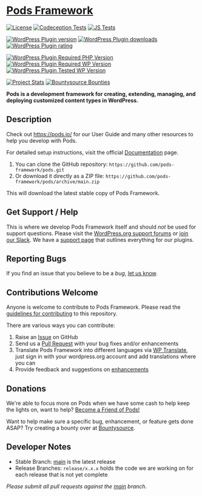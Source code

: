 # [Pods Framework](https://pods.io) #
[![License](https://img.shields.io/badge/license-GPL--2.0%2B-green.svg)](https://github.com/pods-framework/pods/blob/main/license.txt)
[![Codeception Tests](https://github.com/pods-framework/pods/workflows/Codeception%20Tests/badge.svg)](https://github.com/pods-framework/pods/actions/workflows/tests-php.yml)
[![JS Tests](https://github.com/pods-framework/pods/workflows/JS%20Tests/badge.svg)](https://github.com/pods-framework/pods/actions/workflows/tests-js.yml)

[![WordPress Plugin version](https://img.shields.io/wordpress/plugin/v/pods.svg?style=flat)](https://wordpress.org/plugins/pods/)
[![WordPress Plugin downloads](https://img.shields.io/wordpress/plugin/dt/pods.svg?style=flat)](https://wordpress.org/plugins/pods/)
[![WordPress Plugin rating](https://img.shields.io/wordpress/plugin/r/pods.svg?style=flat)](https://wordpress.org/plugins/pods/)

[![WordPress Plugin Required PHP Version](https://img.shields.io/wordpress/plugin/required-php/pods)](https://wordpress.org/plugins/pods/)
[![WordPress Plugin Required WP Version](https://img.shields.io/wordpress/plugin/wp-version/pods)](https://wordpress.org/plugins/pods/)
[![WordPress Plugin Tested WP Version](https://img.shields.io/wordpress/plugin/tested/pods)](https://wordpress.org/plugins/pods/)

[![Project Stats](https://www.openhub.net/p/pods-framework/widgets/project_thin_badge.gif)](https://www.openhub.net/p/pods-framework)
[![Bountysource Bounties](https://api.bountysource.com/badge/tracker?tracker_id=247358)](https://www.bountysource.com/teams/pods-framework/issues?tracker_ids=247358)

**Pods is a development framework for creating, extending, managing, and deploying customized content types in WordPress.**

## Description

Check out <https://pods.io/> for our User Guide and many other resources to help you develop with Pods.

For detailed setup instructions, visit the official [Documentation](https://docs.pods.io/) page.

1. You can clone the GitHub repository: `https://github.com/pods-framework/pods.git`
2. Or download it directly as a ZIP file: `https://github.com/pods-framework/pods/archive/main.zip`

This will download the latest stable copy of Pods Framework.

## Get Support / Help

This is where we develop Pods Framework itself and should _not_ be used for support questions. Please visit the [WordPress.org support forums](https://wordpress.org/support/plugin/pods/) or [join our Slack](https://support.pods.io/chat/). We have a [support page](https://support.pods.io/) that outlines everything for our plugins.

## Reporting Bugs

If you find an issue that you believe to be a *bug*, [let us know](https://github.com/pods-framework/pods/issues?state=open).

## Contributions Welcome

Anyone is welcome to contribute to Pods Framework. Please read the [guidelines for contributing](CONTRIBUTING.md) to this repository.

There are various ways you can contribute:

1. Raise an [Issue](https://github.com/pods-framework/pods/issues) on GitHub
2. Send us a [Pull Request](https://github.com/pods-framework/pods/pulls) with your bug fixes and/or enhancements
3. Translate Pods Framework into different languages via [WP Translate](https://translate.wordpress.org/projects/wp-plugins/pods), just sign in with your wordpress.org account and add translations where you can
4. Provide feedback and suggestions on [enhancements](https://github.com/pods-framework/pods/issues?direction=desc&labels=Enhancement&page=1&sort=created&state=open)

## Donations

We're able to focus more on Pods when we have some cash to help keep the lights on, want to help? [Become a Friend of Pods!](https://pods.io/friends-of-pods/)

Want to help make sure a specific bug, enhancement, or feature gets done ASAP? Try creating a bounty over at [Bountysource](https://www.bountysource.com/teams/pods-framework/issues?tracker_ids=247358).

## Developer Notes

* Stable Branch: [main](https://github.com/pods-framework/pods/tree/main) is the latest release
* Release Branches: `release/x.x.x` holds the code we are working on for each release that is not yet complete

<em>Please submit all pull requests against the [main](https://github.com/pods-framework/pods/tree/main) branch.</em>
